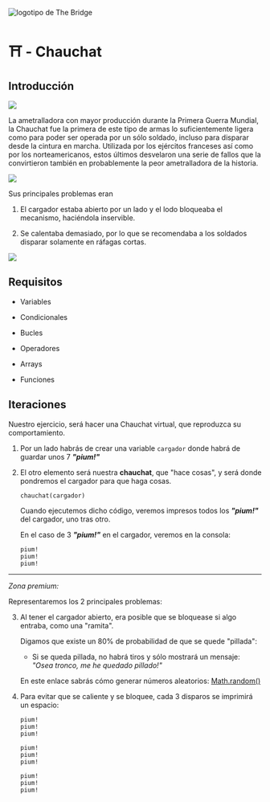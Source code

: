 ![logotipo de The Bridge](https://user-images.githubusercontent.com/27650532/77754601-e8365180-702b-11ea-8bed-5bc14a43f869.png "logotipo de The Bridge")

# :shinto_shrine: - Chauchat #

## Introducción ##

![](comic-funcionamiento.gif)

La ametralladora con mayor producción durante la Primera Guerra Mundial, la Chauchat fue la primera de este tipo de armas lo suficientemente ligera como para poder ser operada por un sólo soldado, incluso para disparar desde la cintura en marcha. Utilizada por los ejércitos franceses así como por los norteamericanos, estos últimos desvelaron una serie de fallos que la convirtieron también en probablemente la peor ametralladora de la historia.

![](funcionamiento.gif)

Sus principales problemas eran

1. El cargador estaba abierto por un lado y el lodo bloqueaba el mecanismo, haciéndola inservible.

2. Se calentaba demasiado, por lo que se recomendaba a los soldados disparar solamente en ráfagas cortas.

![](sonrisas-y-lagrimas.webp)

## Requisitos ##

- Variables

- Condicionales

- Bucles

- Operadores

- Arrays

- Funciones

## Iteraciones ##

Nuestro ejercicio, será hacer una Chauchat virtual, que reproduzca su comportamiento.

1. Por un lado habrás de crear una variable `cargador` donde habrá de guardar unos 7 **_"pium!"_**

2. El otro elemento será nuestra **chauchat**, que "hace cosas", y será donde pondremos el cargador para que haga cosas.

    `chauchat(cargador)`

    Cuando ejecutemos dicho código, veremos impresos todos los **_"pium!"_** del cargador, uno tras otro.

    En el caso de 3 **_"pium!"_** en el cargador, veremos en la consola:

    ```
    pium!
    pium!
    pium!
    ```

-------------------------------------------------------------------------------

_Zona premium:_

Representaremos los 2 principales problemas:

3. Al tener el cargador abierto, era posible que se bloquease si algo entraba, como una "ramita".

    Digamos que existe un 80% de probabilidad de que se quede "pillada":

    - Si se queda pillada, no habrá tiros y sólo mostrará un mensaje: _"Osea tronco, me he quedado pillado!"_

    En este enlace sabrás cómo generar números aleatorios: [Math.random()](https://www.w3schools.com/js/js_random.asp)

4. Para evitar que se caliente y se bloquee, cada 3 disparos se imprimirá un espacio:

    ```
    pium!
    pium!
    pium!

    pium!
    pium!
    pium!

    pium!
    pium!
    pium!
    ```
